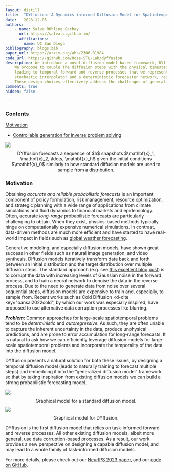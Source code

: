 ```yaml
---
layout: distill
title:  "DYffusion: A Dynamics-informed Diffusion Model for Spatiotemporal Forecasting"
date:   2023-12-05
authors: 
    - name: Salva Rühling Cachay
      url: https://salvarc.github.io/
      affiliations:
        name: UC San Diego
bibliography: blogs.bib
paper_url: https://arxiv.org/abs/2306.01984
code_url: https://github.com/Rose-STL-Lab/dyffusion
description: We introduce a novel diffusion model-based framework, DYffusion, for large-scale probabilistic forecasting.
    We propose to couple the diffusion steps with the physical timesteps of the data, 
    leading to temporal forward and reverse processes that we represent through a 
    stochastic interpolator and a deterministic forecaster network, respectively.
    These design choices effectively address the challenges of generating stable, accurate and probabilistic rollout forecasts.
comments: true
hidden: false

---
```


<d-contents>
  <nav class="l-text figcaption">
  <h3>Contents</h3>
    <div><a href="#motivation"> Motivation </a></div>
    <ul>
      <li><a href="#controllable-generation-for-inverse-problem-solving">Controllable generation for inverse problem solving</a></li>
    </ul>
  </nav>
</d-contents>

<div class='l-body'>
<img class="img-fluid rounded z-depth-1" src="{{ site.baseurl }}/assets/img/2023-12-dyffusion/diagram.gif">
<figcaption style="text-align: center; margin-top: 10px; margin-bottom: 10px;">
DYffusion forecasts a sequence of $h$ snapshots $\mathbf{x}_1, \mathbf{x}_2, \ldots, \mathbf{x}_h$ 
given the initial conditions $\mathbf{x}_0$ similarly to how standard diffusion models are used to sample from a distribution.</figcaption>
</div>


### Motivation

Obtaining _accurate and reliable probabilistic forecasts_ is an important component of policy formulation,
risk management, resource optimization, and strategic planning with a wide range of applications from
climate simulations and fluid dynamics to financial markets and epidemiology.
Often, accurate _long-range_ probabilistic forecasts are particularly  challenging to obtain. When they exist, physics-based methods typically hinge on computationally expensive
numerical simulations. In contrast, data-driven methods are much more efficient and have started to have real-world impact
in fields such as [global weather forecasting](https://www.ecmwf.int/en/about/media-centre/news/2023/how-ai-models-are-transforming-weather-forecasting-showcase-data).

Generative modeling, and especially diffusion models, have shown great success in other fields such as 
natural image generation, and video synthesis.
Diffusion models iteratively transform data back and forth between an initial distribution and the target distribution over multiple diffusion steps.
The standard approach (e.g. see [this excellent blog post](https://lilianweng.github.io/posts/2021-07-11-diffusion-models/))
is to corrupt the data with increasing levels of Gaussian noise in the forward process,
and to train a neural network to denoise the data in the reverse process. 
Due to the need to generate data from noise over several sequential steps, diffusion models are expensive to train and, especially, to sample from.
Recent works such as Cold Diffusion <d-cite key="bansal2022cold"</d-cite>, by which our work was especially inspired, have proposed to use alternative data corruption processes like blurring. 

_**Problem:**_ Common approaches for large-scale spatiotemporal problems tend to be _deterministic_ and _autoregressive_.
As such, they are often unable to capture the inherent uncertainty in the data, produce unphysical predictions,
and are prone to error accumulation for long-range forecasts. It is natural to ask how we can efficiently leverage diffusion models for large-scale spatiotemporal problems
and incorporate the temporality of the data into the diffusion model.




DYffusion presents a natural solution for both these issues, by designing a temporal diffusion model
(leads to naturally training to forecast multiple steps) and embedding it into the “generalized diffusion model” 
framework so that by taking inspiration from existing diffusion models we can build a strong probabilistic forecasting model.


<div class="row l-body">
	<div class="col-sm">
	  <img class="img-fluid rounded z-depth-1" src="{{ site.baseurl }}/assets/img/2023-12-dyffusion/noise-diagram-gaussian.jpg">
   <figcaption style="text-align: center; margin-top: 10px; margin-bottom: 10px;"> Graphical model for a standard diffusion model.</figcaption>
	</div>
	<div class="col-sm">
  <img class="img-fluid rounded z-depth-1" src="{{ site.baseurl }}/assets/img/2023-12-dyffusion/noise-diagram-dyffusion.jpg">
   <figcaption style="text-align: center; margin-top: 10px; margin-bottom: 10px">Graphical model for DYffusion. </figcaption>
  </div>
</div>

DYffusion is the first diffusion model that relies on task-informed forward and reverse processes.
All other existing diffusion models, albeit more general, use data corruption-based processes. 
As a result, our work provides a new perspective on designing a capable diffusion model, and may lead to a whole family of task-informed diffusion models.

For more details, please check out our [NeurIPS 2023 paper](https://arxiv.org/abs/2306.01984),
and our [code on GitHub](https://github.com/Rose-STL-Lab/dyffusion).

